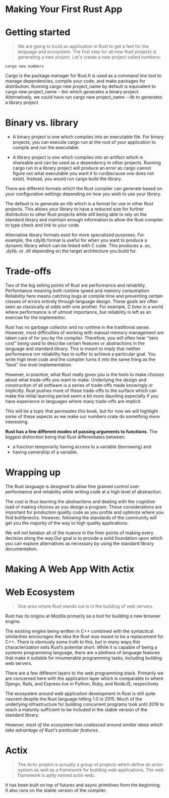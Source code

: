 # Making Your First Rust App

# Getting started
> We are going to build an application in Rust to get a feel for the language and ecosystem. The first step for all new Rust projects is generating a new project. Let's create a new project called numbers:
    
    cargo new numbers

Cargo is the package manager for Rust.It is used as a command line tool to manage dependencies, compile your code, and make packages for distribution. Running cargo new project_name by default is equivalent to cargo new project_name --bin which generates a binary project. Alternatively, we could have run cargo new project_name --lib to generates a library project

# Binary vs. library

- A binary project is one which compiles into an executable file. For binary projects,
you can execute cargo run at the root of your application to compile and run the
executable.

- A library project is one which compiles into an artifact which is shareable and can be used as a dependency in other projects. Running cargo run in a library project will produce an error as cargo cannot figure out what executable you want it to run(because one does not exist). Instead, you would run cargo build the library.

There are different formats which the Rust compiler can generate based on your
configuration settings depending on how you wish to use your library.

The default is to generate an rlib which is a format for use in other Rust projects. This allows your library to have a reduced size for further distribution to other Rust projects while still being able to rely on the standard library and maintain enough information to allow the Rust compiler to type check and link to your code.

Alternative library formats exist for more specialized purposes. For example, the
cdylib format is useful for when you want to produce a dynamic library which can
be linked with C code. This produces a .so, .dylib, or .dll depending on the target
architecture you build for.

# Trade-offs

Two of the big selling points of Rust are performance and reliability. Performance
meaning both runtime speed and memory consumption. Reliability here means
catching bugs at compile time and preventing certain classes of errors entirely
through language design. These goals are often seen as classically at odds with one
another. For example, C lives in a world where performance is of utmost importance,
but reliability is left as an exercise for the implementor.

Rust has no garbage collector and no runtime in the traditional sense. However, most
difficulties of working with manual memory management are taken care of for you
by the compiler. Therefore, you will often hear “zero cost” being used to describe
certain features or abstractions in the language and standard library. This is meant
to imply that neither performance nor reliability has to suffer to achieve a particular
goal. You write high level code and the compiler turns it into the same thing as the
“best” low level implementation.

However, in practice, what Rust really gives you is the tools to make choices about
what trade-offs you want to make. Underlying the design and construction of all
software is a series of trade-offs made knowingly or implicitly. Rust pushes more of
these trade-offs to the surface which can make the initial learning period seem a bit
more daunting especially if you have experience in languages where many trade-offs
are implicit.

This will be a topic that permeates this book, but for now we will highlight some of
these aspects as we make our numbers crate do something more interesting.

**Rust has a few different modes of passing arguments to functions.** The biggest
distinction being that Rust differentiates between:
- a function temporarily having access to a variable (borrowing) and
- having ownership of a variable.

# Wrapping up

The Rust language is designed to allow fine grained control over performance and reliability while writing code at a high level of abstraction. 

The cost is thus learning the abstractions and dealing with the cognitive load of making choices as you design a program. These considerations are important for production quality code as you profile and optimize where you find bottlenecks. However, following the standards of the community will get you the majority of the way to high quality applications.

We will not belabor all of the nuance in the finer points of making every decision along the way.Our goal is to provide a solid foundation upon which you can explore alternatives as necessary by using the standard library documentation.

# Making A Web App With Actix

# Web Ecosystem
> One area where Rust stands out is in the building of web servers.

Rust has its origins at Mozilla primarily as a tool for building a new browser engine.

The existing engine being written in C++ combined with the syntactical similarities encourages the idea the Rust was meant to be a replacement for C++. There is obviously some truth to this, but in many ways this characterization sells Rust’s potential short. While it is capable of being a systems programming language, there are a plethora of language features that make it suitable for innumerable programming tasks, including building web servers.

There are a few different layers to the web programming stack. Primarily we are concerned here with the application layer which is comparable to where Django, Rails, and Express live in Python, Ruby, and NodeJS, respectively

The ecosystem around web application development in Rust is still quite nascent despite the Rust language hitting 1.0 in 2015. Much of the underlying infrastructure for building concurrent programs took until 2019 to reach a maturity sufficient to be included in the stable version of the standard library.

*However, most of the ecosystem has coalesced around similar ideas which take advantage of Rust's particular features.*

# Actix
> The Actix project is actually a group of projects which define an actor system as well as a framework for building web applications. The web framework is aptly named actix-web.

It has been built on top of futures and async primitives from the beginning. It also runs on the stable version of the compiler.

